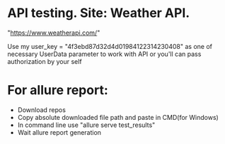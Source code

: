 # API testing. Site: Weather API. 
"https://www.weatherapi.com/"

Use my user_key = "4f3ebd87d32d4d01984122314230408" as one of necessary UserData parameter to work with API or you'll can pass authorization by your self
# For allure report:
- Download repos
- Copy absolute downloaded file path and paste in CMD(for Windows)
- In command line use "allure serve test_results"
- Wait allure report generation

